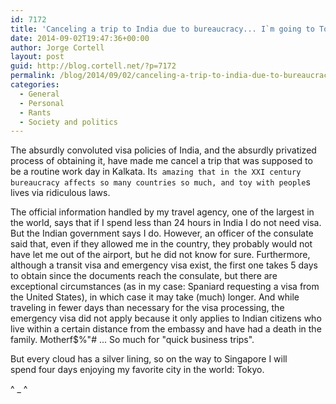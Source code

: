 ```yaml
---
id: 7172
title: 'Canceling a trip to India due to bureaucracy... I`m going to Tokyo'
date: 2014-09-02T19:47:36+00:00
author: Jorge Cortell
layout: post
guid: http://blog.cortell.net/?p=7172
permalink: /blog/2014/09/02/canceling-a-trip-to-india-due-to-bureaucracy-im-going-to-tokyo/
categories:
  - General
  - Personal
  - Rants
  - Society and politics
---
```

The absurdly convoluted visa policies of India, and the absurdly privatized process of obtaining it, have made me cancel a trip that was supposed to be a routine work day in Kalkata. It`s amazing that in the XXI century bureaucracy affects so many countries so much, and toy with people`s lives via ridiculous laws.

The official information handled by my travel agency, one of the largest in the world, says that if I spend less than 24 hours in India I do not need visa. But the Indian government says I do. However, an officer of the consulate said that, even if they allowed me in the country, they probably would not have let me out of the airport, but he did not know for sure. Furthermore, although a transit visa and emergency visa exist, the first one takes 5 days to obtain since the documents reach the consulate, but there are exceptional circumstances (as in my case: Spaniard requesting a visa from the United States), in which case it may take (much) longer. And while traveling in fewer days than necessary for the visa processing, the emergency visa did not apply because it only applies to Indian citizens who live within a certain distance from the embassy and have had a death in the family. Motherf$%"# ... So much for "quick business trips".

But every cloud has a silver lining, so on the way to Singapore I will spend four days enjoying my favorite city in the world: Tokyo.

^ _ ^